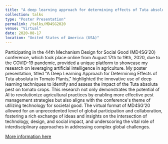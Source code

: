 ```yaml
---
title: "A deep learning approach for determining effects of Tuta absoluta in tomato plants"
collection: talks
type: "Poster Presentation"
permalink: /talks/MD4SG2020
venue: "Virtual"
date: 2020-08-17
location: "United States of America (USA)"
---
```

Participating in the 44th Mechanism Design for Social Good (MD4SG’20) conference, which took place online from August 17th to 19th, 2020, due to the COVID-19 pandemic, provided a unique platform to showcase my research on leveraging artificial intelligence in agriculture. My poster presentation, titled "A Deep Learning Approach for Determining Effects of Tuta absoluta in Tomato Plants," highlighted the innovative use of deep learning techniques to identify and assess the impact of the Tuta absoluta pest on tomato crops. This research not only demonstrates the potential of AI to revolutionize agricultural practices by enabling more effective pest management strategies but also aligns with the conference's theme of utilizing technology for societal good. The virtual format of MD4SG’20 allowed for an unprecedented level of global participation and collaboration, fostering a rich exchange of ideas and insights on the intersection of technology, design, and social impact, and underscoring the vital role of interdisciplinary approaches in addressing complex global challenges.

[More information here](https://www.md4sg.com/workshop/md4sg20/posters)

